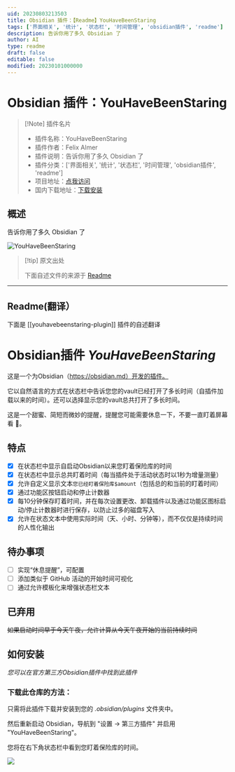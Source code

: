 ```yaml
---
uid: 20230803213503
title: Obsidian 插件：【Readme】YouHaveBeenStaring
tags: ['界面相关', '统计', '状态栏', '时间管理', 'obsidian插件', 'readme']
description: 告诉你用了多久 Obsidian 了
author: AI
type: readme
draft: false
editable: false
modified: 20230101000000
---
```


# Obsidian 插件：YouHaveBeenStaring

> [!Note] 插件名片
> - 插件名称：YouHaveBeenStaring
> - 插件作者：Felix Almer
> - 插件说明：告诉你用了多久 Obsidian 了
> - 插件分类：['界面相关', '统计', '状态栏', '时间管理', 'obsidian插件', 'readme']
> - 项目地址：[点我访问](https://github.com/fxal/obsidian-youhavebeenstaring-plugin)
> - 国内下载地址：[下载安装](https://pkmer.cn/products/plugin/pluginMarket/?youhavebeenstaring-plugin)

## 概述

告诉你用了多久 Obsidian 了

![YouHaveBeenStaring](https://cdn.pkmer.cn/covers/youhavebeenstaring-plugin.png!pkmer)

> [!tip] 原文出处
> 
>下面自述文件的来源于 [Readme](https://ghproxy.net/https://raw.githubusercontent.com/fxal/obsidian-youhavebeenstaring-plugin/master/README.md)
> 

---

## Readme(翻译）

下面是 [[youhavebeenstaring-plugin]] 插件的自述翻译



# Obsidian插件 *YouHaveBeenStaring*

这是一个为Obsidian（https://obsidian.md）开发的插件。

它以自然语言的方式在状态栏中告诉您您的vault已经打开了多长时间（自插件加载以来的时间）。还可以选择显示您的vault总共打开了多长时间。

这是一个甜蜜、简短而微妙的提醒，提醒您可能需要休息一下，不要一直盯着屏幕看 🧐。

## 特点
- [x] 在状态栏中显示自启动Obsidian以来您盯着保险库的时间
- [x] 在状态栏中显示总共盯着时间（每当插件处于活动状态时以1秒为增量测量）
- [x] 允许自定义显示文本`您已经盯着保险库$amount`（包括总的和当前的盯着时间）
- [x] 通过功能区按钮启动和停止计数器
- [x] 每10分钟保存盯着时间，并在每次设置更改、卸载插件以及通过功能区图标启动/停止计数器时进行保存，以防止过多的磁盘写入
- [x] 允许在状态文本中使用实际时间（天、小时、分钟等），而不仅仅是持续时间的人性化输出

## 待办事项
- [ ] 实现“休息提醒”，可配置
- [ ] 添加类似于 GitHub 活动的开始时间可视化
- [ ] 通过允许模板化来增强状态栏文本

## 已弃用
~~如果启动时间早于今天午夜，允许计算从今天午夜开始的当前持续时间~~

## 如何安装
*您可以在官方第三方Obsidian插件中找到此插件*

### 下载此仓库的方法：

只需将此插件下载并安装到您的 *.obsidian/plugins* 文件夹中。

然后重新启动 Obsidian，导航到 "设置 -> 第三方插件" 并启用 "YouHaveBeenStaring"。

您将在右下角状态栏中看到您盯着保险库的时间。

![](screenshot.png)



